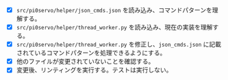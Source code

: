 - [x] `src/pi0servo/helper/json_cmds.json` を読み込み、コマンドパターンを理解する。
- [x] `src/pi0servo/helper/thread_worker.py` を読み込み、現在の実装を理解する。
- [x] `src/pi0servo/helper/thread_worker.py` を修正し、`json_cmds.json` に記載されているコマンドパターンを処理できるようにする。
- [x] 他のファイルが変更されていないことを確認する。
- [x] 変更後、リンティングを実行する。テストは実行しない。
